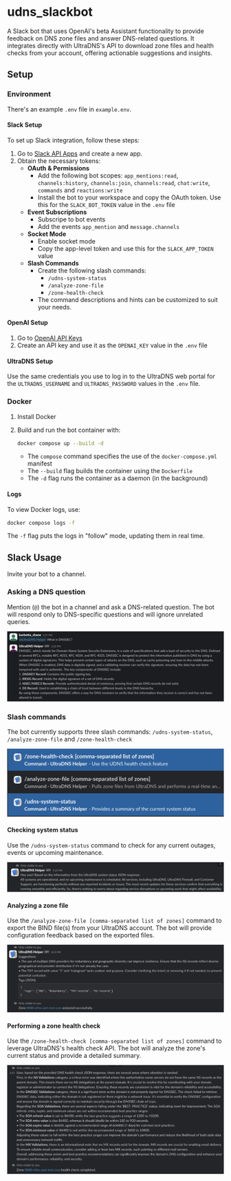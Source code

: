 # udns_slackbot

A Slack bot that uses OpenAI's beta Assistant functionality to provide feedback on DNS zone files and answer DNS-related questions. It integrates directly with UltraDNS's API to download zone files and health checks from your account, offering actionable suggestions and insights.

## Setup

### Environment

There's an example `.env` file in `example.env`.

#### Slack Setup

To set up Slack integration, follow these steps:

1. Go to [Slack API Apps](https://api.slack.com/apps) and create a new app.
2. Obtain the necessary tokens:
    * **OAuth & Permissions**
        - Add the following bot scopes: `app_mentions:read`, `channels:history`, `channels:join`, `channels:read`, `chat:write`, `commands` and `reactions:write`
        - Install the bot to your workspace and copy the OAuth token. Use this for the `SLACK_BOT_TOKEN` value in the `.env` file
    * **Event Subscriptions**
        - Subscripe to bot events
        - Add the events `app_mention` and `message.channels`
    * **Socket Mode**
        - Enable socket mode
        - Copy the app-level token and use this for the `SLACK_APP_TOKEN` value
    * **Slash Commands**
        - Create the following slash commands: 
            * `/udns-system-status`
            * `/analyze-zone-file` 
            * `/zone-health-check`
        - The command descriptions and hints can be customized to suit your needs.

#### OpenAI Setup

1. Go to [OpenAI API Keys](https://platform.openai.com/settings/organization/api-keys)
2. Create an API key and use it as the `OPENAI_KEY` value in the `.env` file

#### UltraDNS Setup

Use the same credentials you use to log in to the UltraDNS web portal for the `ULTRADNS_USERNAME` and `ULTRADNS_PASSWORD` values in the `.env` file.

### Docker

1. Install Docker
2. Build and run the bot container with:

    ```sh
    docker compose up --build -d
    ```

    - The `compose` command specifies the use of the `docker-compose.yml` manifest
    - The `--build` flag builds the container using the `Dockerfile`
    - The `-d` flag runs the container as a daemon (in the background)

#### Logs

To view Docker logs, use:

```sh
docker compose logs -f
```

The `-f` flag puts the logs in "follow" mode, updating them in real time.

## Slack Usage

Invite your bot to a channel.

### Asking a DNS question

Mention (`@`) the bot in a channel and ask a DNS-related question. The bot will respond only to DNS-specific questions and will ignore unrelated queries.

![Screenshot of a DNS question](./img/helper.png)

### Slash commands

The bot currently supports three slash commands: `/udns-system-status`, `/analyze-zone-file` and `/zone-health-check`

![Screenshot of the commands](./img/commands.png)

#### Checking system status

Use the `/udns-system-status` command to check for any current outages, events or upcoming maintenance.

![Screenshot of the commands](./img/status.png)

#### Analyzing a zone file

Use the `/analyze-zone-file [comma-separated list of zones]` command to export the BIND file(s) from your UltraDNS account. The bot will provide configuration feedback based on the exported files.

![Screenshot of a zone analysis](./img/analyze.png)

#### Performing a zone health check

Use the `/zone-health-check [comma-separated list of zones]` command to leverage UltraDNS's health check API. The bot will analyze the zone's current status and provide a detailed summary.

![Screenshot of a zone health check](./img/healthcheck.png)